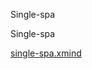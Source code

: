 Single-spa

Single-spa

[single-spa.xmind](../../_resources/ad3bf0486489451f998a807cef42b832.xmind)

